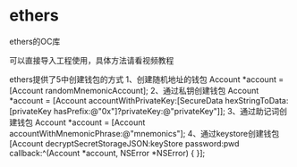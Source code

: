 # ethers
ethers的OC库

可以直接导入工程使用，具体方法请看视频教程

ethers提供了5中创建钱包的方式
1、创建随机地址的钱包
Account *account = [Account randomMnemonicAccount];
2、通过私钥创建钱包
Account *account = [Account accountWithPrivateKey:[SecureData hexStringToData:[privateKey hasPrefix:@"0x"]?privateKey:@"privateKey"]];
3、通过助记词创建钱包
Account *account = [Account accountWithMnemonicPhrase:@"mnemonics"];
4、通过keystore创建钱包
[Account decryptSecretStorageJSON:keyStore password:pwd callback:^(Account *account, NSError *NSError) {
}];
